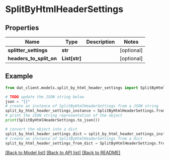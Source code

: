 # SplitByHtmlHeaderSettings


## Properties

Name | Type | Description | Notes
------------ | ------------- | ------------- | -------------
**splitter_settings** | **str** |  | [optional] 
**headers_to_split_on** | **List[str]** |  | [optional] 

## Example

```python
from dat_client.models.split_by_html_header_settings import SplitByHtmlHeaderSettings

# TODO update the JSON string below
json = "{}"
# create an instance of SplitByHtmlHeaderSettings from a JSON string
split_by_html_header_settings_instance = SplitByHtmlHeaderSettings.from_json(json)
# print the JSON string representation of the object
print(SplitByHtmlHeaderSettings.to_json())

# convert the object into a dict
split_by_html_header_settings_dict = split_by_html_header_settings_instance.to_dict()
# create an instance of SplitByHtmlHeaderSettings from a dict
split_by_html_header_settings_from_dict = SplitByHtmlHeaderSettings.from_dict(split_by_html_header_settings_dict)
```
[[Back to Model list]](../README.md#documentation-for-models) [[Back to API list]](../README.md#documentation-for-api-endpoints) [[Back to README]](../README.md)


